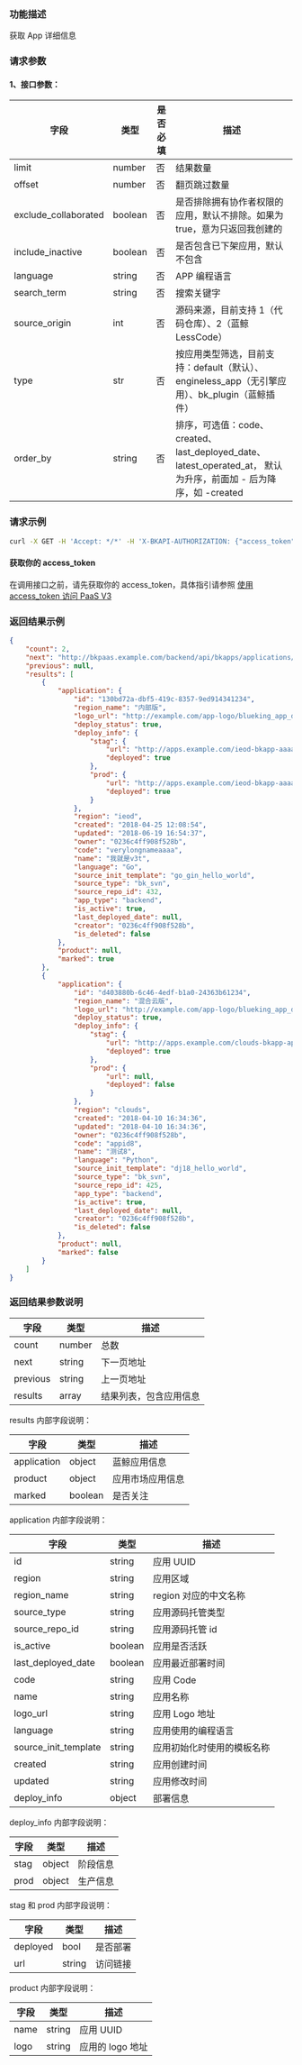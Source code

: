 ### 功能描述
获取 App 详细信息


### 请求参数

#### 1、接口参数：

| 字段 |   类型 |  是否必填 | 描述 |
| ------ | ------ | ------ | ------ |
| limit | number | 否 | 结果数量 |
| offset | number | 否 | 翻页跳过数量 |
| exclude_collaborated | boolean | 否 | 是否排除拥有协作者权限的应用，默认不排除。如果为 true，意为只返回我创建的 |
| include_inactive | boolean | 否 | 是否包含已下架应用，默认不包含 |
| language | string | 否 | APP 编程语言 |
| search_term | string | 否 | 搜索关键字 |
| source_origin | int | 否 | 源码来源，目前支持 1（代码仓库）、2（蓝鲸 LessCode） |
| type | str | 否 | 按应用类型筛选，目前支持：default（默认）、engineless_app（无引擎应用）、bk_plugin（蓝鲸插件） |
| order_by | string | 否 | 排序，可选值：code、created、last_deployed_date、latest_operated_at， 默认为升序，前面加 - 后为降序，如 -created |

### 请求示例
```bash
curl -X GET -H 'Accept: */*' -H 'X-BKAPI-AUTHORIZATION: {"access_token": "你的access_token"}' http://bkapi.example.com/api/bkpaas3/bkapps/applications/lists/detailed
```

#### 获取你的 access_token
在调用接口之前，请先获取你的 access_token，具体指引请参照 [使用 access_token 访问 PaaS V3](https://bk.tencent.com/docs/markdown/PaaS3.0/topics/paas/access_token)

### 返回结果示例
```json
{
    "count": 2,
    "next": "http://bkpaas.example.com/backend/api/bkapps/applications/lists/detailed?limit=12&amp;offset=12",
    "previous": null,
    "results": [
        {
            "application": {
                "id": "130bd72a-dbf5-419c-8357-9ed914341234",
                "region_name": "内部版",
                "logo_url": "http://example.com/app-logo/blueking_app_default.png",
                "deploy_status": true,
                "deploy_info": {
                    "stag": {
                        "url": "http://apps.example.com/ieod-bkapp-aaaa-stag/",
                        "deployed": true
                    },
                    "prod": {
                        "url": "http://apps.example.com/ieod-bkapp-aaaa-prod/",
                        "deployed": true
                    }
                },
                "region": "ieod",
                "created": "2018-04-25 12:08:54",
                "updated": "2018-06-19 16:54:37",
                "owner": "0236c4ff908f528b",
                "code": "verylongnameaaaa",
                "name": "我就是v3t",
                "language": "Go",
                "source_init_template": "go_gin_hello_world",
                "source_type": "bk_svn",
                "source_repo_id": 432,
                "app_type": "backend",
                "is_active": true,
                "last_deployed_date": null,
                "creator": "0236c4ff908f528b",
                "is_deleted": false
            },
            "product": null,
            "marked": true
        },
        {
            "application": {
                "id": "d403880b-6c46-4edf-b1a0-24363b61234",
                "region_name": "混合云版",
                "logo_url": "http://example.com/app-logo/blueking_app_default.png",
                "deploy_status": true,
                "deploy_info": {
                    "stag": {
                        "url": "http://apps.example.com/clouds-bkapp-appid-stag/",
                        "deployed": true
                    },
                    "prod": {
                        "url": null,
                        "deployed": false
                    }
                },
                "region": "clouds",
                "created": "2018-04-10 16:34:36",
                "updated": "2018-04-10 16:34:36",
                "owner": "0236c4ff908f528b",
                "code": "appid8",
                "name": "测试8",
                "language": "Python",
                "source_init_template": "dj18_hello_world",
                "source_type": "bk_svn",
                "source_repo_id": 425,
                "app_type": "backend",
                "is_active": true,
                "last_deployed_date": null,
                "creator": "0236c4ff908f528b",
                "is_deleted": false
            },
            "product": null,
            "marked": false
        }
	]
}

```

### 返回结果参数说明

| 字段 |   类型 | 描述 |
| ------ | ------ | ------ |
| count | number | 总数 |
| next | string | 下一页地址 |
| previous | string | 上一页地址 |
| results | array | 结果列表，包含应用信息 |

results 内部字段说明：

| 字段 |   类型 | 描述 |
| ------ | ------ | ------ |
| application | object | 蓝鲸应用信息 |
| product | object | 应用市场应用信息 |
| marked | boolean | 是否关注 |

application 内部字段说明：

| 字段 |   类型 | 描述 |
| ------ | ------ | ------ |
| id | string | 应用 UUID |
| region | string | 应用区域 |
| region_name | string | region 对应的中文名称 |
| source_type | string | 应用源码托管类型 |
| source_repo_id | string | 应用源码托管 id |
| is_active | boolean | 应用是否活跃 |
| last_deployed_date | boolean | 应用最近部署时间 |
| code | string | 应用 Code |
| name | string | 应用名称 |
| logo_url | string | 应用 Logo 地址 |
| language | string | 应用使用的编程语言 |
| source_init_template | string | 应用初始化时使用的模板名称 |
| created | string | 应用创建时间 |
| updated | string | 应用修改时间 |
| deploy_info | object | 部署信息 |

deploy_info 内部字段说明：

| 字段 |   类型 | 描述 |
| ------ | ------ | ------ |
| stag | object | 阶段信息 |
| prod | object | 生产信息 |

stag 和 prod 内部字段说明：

| 字段 |   类型 | 描述 |
| ------ | ------ | ------ |
| deployed | bool | 是否部署 |
| url | string | 访问链接 |

product 内部字段说明：

| 字段 |   类型 | 描述 |
| ------ | ------ | ------ |
| name | string | 应用 UUID |
| logo | string | 应用的 logo 地址 |
